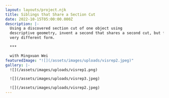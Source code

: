 ```yaml
---
layout: layouts/project.njk
title: Siblings that Share a Section Cut
date: 2022-10-15T05:00:00.000Z
description: |-
  Using a discovered section cut of one object using
  descriptive geometry, invent a second that shares a second cut, but from a
  very different form.

  ***

  with Mingxuan Wei
featuredImage: "![](/assets/images/uploads/visrep2.jpeg)"
gallery: |-
  ![](/assets/images/uploads/visrep1.png)

  ![](/assets/images/uploads/visrep3.jpeg)

  ![](/assets/images/uploads/visrep2.jpeg)
---
```

